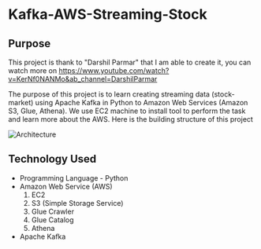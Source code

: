# Kafka-AWS-Streaming-Stock
## Purpose
This project is thank to "Darshil Parmar" that I am able to create it, you can watch more on https://www.youtube.com/watch?v=KerNf0NANMo&ab_channel=DarshilParmar

The purpose of this project is to learn creating streaming data (stock-market) using Apache Kafka in Python to Amazon Web Services (Amazon S3, Glue, Athena). We use EC2 machine to install tool to perform the task and learn more about the AWS. Here is the building structure of this project 

![Architecture](https://user-images.githubusercontent.com/99011504/218926703-9c3d754c-403e-4d84-8125-7f9b4ad854d3.jpg)

## Technology Used
- Programming Language - Python
- Amazon Web Service (AWS)
    1. EC2
    2. S3 (Simple Storage Service)
    3. Glue Crawler
    4. Glue Catalog
    5. Athena
- Apache Kafka

